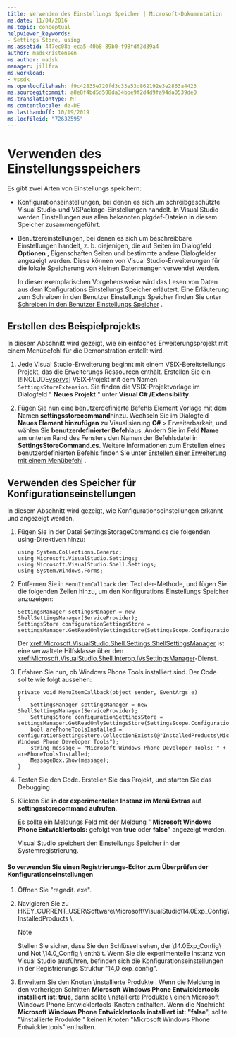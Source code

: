 ```yaml
---
title: Verwenden des Einstellungs Speicher | Microsoft-Dokumentation
ms.date: 11/04/2016
ms.topic: conceptual
helpviewer_keywords:
- Settings Store, using
ms.assetid: 447ec08a-eca5-40b8-89b0-f98fdf3d39a4
author: madskristensen
ms.author: madsk
manager: jillfra
ms.workload:
- vssdk
ms.openlocfilehash: f9c42835e720fd3c33e53d862192e3e2863a4423
ms.sourcegitcommit: a8e8f4bd5d508da34bbe9f2d4d9fa94da0539de0
ms.translationtype: MT
ms.contentlocale: de-DE
ms.lasthandoff: 10/19/2019
ms.locfileid: "72632595"
---
```

# <a name="using-the-settings-store"></a>Verwenden des Einstellungsspeichers
Es gibt zwei Arten von Einstellungs speichern:

- Konfigurationseinstellungen, bei denen es sich um schreibgeschützte Visual Studio-und VSPackage-Einstellungen handelt. In Visual Studio werden Einstellungen aus allen bekannten pkgdef-Dateien in diesem Speicher zusammengeführt.

- Benutzereinstellungen, bei denen es sich um beschreibbare Einstellungen handelt, z. b. diejenigen, die auf Seiten im Dialogfeld **Optionen** , Eigenschaften Seiten und bestimmte andere Dialogfelder angezeigt werden. Diese können von Visual Studio-Erweiterungen für die lokale Speicherung von kleinen Datenmengen verwendet werden.

  In dieser exemplarischen Vorgehensweise wird das Lesen von Daten aus dem Konfigurations Einstellungs Speicher erläutert. Eine Erläuterung zum Schreiben in den Benutzer Einstellungs Speicher finden Sie unter [Schreiben in den Benutzer Einstellungs Speicher](../extensibility/writing-to-the-user-settings-store.md) .

## <a name="creating-the-example-project"></a>Erstellen des Beispielprojekts
 In diesem Abschnitt wird gezeigt, wie ein einfaches Erweiterungsprojekt mit einem Menübefehl für die Demonstration erstellt wird.

1. Jede Visual Studio-Erweiterung beginnt mit einem VSIX-Bereitstellungs Projekt, das die Erweiterungs Ressourcen enthält. Erstellen Sie ein [!INCLUDE[vsprvs](../code-quality/includes/vsprvs_md.md)] VSIX-Projekt mit dem Namen `SettingsStoreExtension`. Sie finden die VSIX-Projektvorlage im Dialogfeld " **Neues Projekt** " unter **Visual C# /Extensibility**.

2. Fügen Sie nun eine benutzerdefinierte Befehls Element Vorlage mit dem Namen **settingsstorecommand**hinzu. Wechseln Sie im Dialogfeld **Neues Element hinzufügen** zu Visualisierung **C#** > Erweiterbarkeit, und wählen Sie **benutzerdefinierter Befehl**aus. Ändern Sie im Feld **Name** am unteren Rand des Fensters den Namen der Befehlsdatei in **SettingsStoreCommand.cs**. Weitere Informationen zum Erstellen eines benutzerdefinierten Befehls finden Sie unter [Erstellen einer Erweiterung mit einem Menübefehl](../extensibility/creating-an-extension-with-a-menu-command.md) .

## <a name="using-the-configuration-settings-store"></a>Verwenden des Speicher für Konfigurationseinstellungen
 In diesem Abschnitt wird gezeigt, wie Konfigurationseinstellungen erkannt und angezeigt werden.

1. Fügen Sie in der Datei SettingsStorageCommand.cs die folgenden using-Direktiven hinzu:

   ```
   using System.Collections.Generic;
   using Microsoft.VisualStudio.Settings;
   using Microsoft.VisualStudio.Shell.Settings;
   using System.Windows.Forms;
   ```

2. Entfernen Sie in `MenuItemCallback` den Text der-Methode, und fügen Sie die folgenden Zeilen hinzu, um den Konfigurations Einstellungs Speicher anzuzeigen:

   ```
   SettingsManager settingsManager = new ShellSettingsManager(ServiceProvider);
   SettingsStore configurationSettingsStore = settingsManager.GetReadOnlySettingsStore(SettingsScope.Configuration);
   ```

    Der <xref:Microsoft.VisualStudio.Shell.Settings.ShellSettingsManager> ist eine verwaltete Hilfsklasse über den <xref:Microsoft.VisualStudio.Shell.Interop.IVsSettingsManager>-Dienst.

3. Erfahren Sie nun, ob Windows Phone Tools installiert sind. Der Code sollte wie folgt aussehen:

   ```
   private void MenuItemCallback(object sender, EventArgs e)
   {
       SettingsManager settingsManager = new ShellSettingsManager(ServiceProvider);
       SettingsStore configurationSettingsStore = settingsManager.GetReadOnlySettingsStore(SettingsScope.Configuration);
       bool arePhoneToolsInstalled = configurationSettingsStore.CollectionExists(@"InstalledProducts\Microsoft Windows Phone Developer Tools");
       string message = "Microsoft Windows Phone Developer Tools: " + arePhoneToolsInstalled;
       MessageBox.Show(message);
   }
   ```

4. Testen Sie den Code. Erstellen Sie das Projekt, und starten Sie das Debugging.

5. Klicken Sie **in der experimentellen Instanz im Menü Extras** auf **settingsstorecommand aufrufen**.

    Es sollte ein Meldungs Feld mit der Meldung " **Microsoft Windows Phone Entwicklertools:** gefolgt von **true** oder **false**" angezeigt werden.

   Visual Studio speichert den Einstellungs Speicher in der Systemregistrierung.

#### <a name="to-use-a-registry-editor-to-verify-configuration-settings"></a>So verwenden Sie einen Registrierungs-Editor zum Überprüfen der Konfigurationseinstellungen

1. Öffnen Sie "regedit. exe".

2. Navigieren Sie zu HKEY_CURRENT_USER\Software\Microsoft\VisualStudio\14.0Exp_Config\InstalledProducts \\.

    > [!NOTE]
    > Stellen Sie sicher, dass Sie den Schlüssel sehen, der \14.0Exp_Config\ und Not \14.0_Config \\ enthält. Wenn Sie die experimentelle Instanz von Visual Studio ausführen, befinden sich die Konfigurationseinstellungen in der Registrierungs Struktur "14,0 exp_config".

3. Erweitern Sie den Knoten \installierte Produkte \. Wenn die Meldung in den vorherigen Schritten **Microsoft Windows Phone Entwicklertools installiert ist: true**, dann sollte \installierte Produkte \ einen Microsoft Windows Phone Entwicklertools-Knoten enthalten. Wenn die Nachricht **Microsoft Windows Phone Entwicklertools installiert ist: "false**", sollte "\installierte Produkte \" keinen Knoten "Microsoft Windows Phone Entwicklertools" enthalten.
